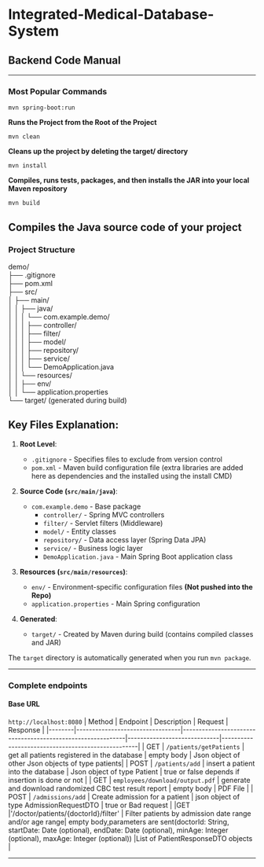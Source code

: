 # Integrated-Medical-Database-System
## Backend Code Manual
---
### Most Popular Commands

```ssh
mvn spring-boot:run
```
**Runs the Project from the Root of the Project**
```ssh
mvn clean
```
**Cleans up the project by deleting the target/ directory**
```ssh
mvn install
```
**Compiles, runs tests, packages, and then installs the JAR into your local Maven repository**
```ssh
mvn build
```
**Compiles the Java source code of your project**
---
### Project Structure

demo/  
├── .gitignore  
├── pom.xml  
├── src/  
│ ├── main/  
│ │ ├── java/  
│ │ │ └── com.example.demo/  
│ │ │ ├── controller/  
│ │ │ ├── filter/  
│ │ │ ├── model/  
│ │ │ ├── repository/  
│ │ │ ├── service/  
│ │ │ └── DemoApplication.java  
│ │ └── resources/  
│ │ ├── env/  
│ │ └── application.properties  
└── target/ (generated during build)  


## Key Files Explanation:

1. **Root Level**:
   - `.gitignore` - Specifies files to exclude from version control
   - `pom.xml` - Maven build configuration file (extra libraries are added here as dependencies and the installed using the install CMD) 

2. **Source Code (`src/main/java`)**:
   - `com.example.demo` - Base package
     - `controller/` - Spring MVC controllers
     - `filter/` - Servlet filters (Middleware)
     - `model/` - Entity classes
     - `repository/` - Data access layer (Spring Data JPA)
     - `service/` - Business logic layer
     - `DemoApplication.java` - Main Spring Boot application class

3. **Resources (`src/main/resources`)**:
   - `env/` - Environment-specific configuration files **(Not pushed into the Repo)**
   - `application.properties` - Main Spring configuration

4. **Generated**:
   - `target/` - Created by Maven during build (contains compiled classes and JAR)

The `target` directory is automatically generated when you run `mvn package`.

---

### Complete endpoints
#### Base URL
`http://localhost:8080`
| Method | Endpoint                        | Description                                                | Request                     | Response                                          |
|--------|---------------------------------|------------------------------------------------------------|-----------------------------|---------------------------------------------------|
| GET    | `/patients/getPatients`         | get all patients registered in the database                | empty body                  | Json object of other Json objects of type patients|
| POST   | `/patients/add`                 | insert a patient into the database                         | Json object of type Patient | true or false depends if insertion is done or not |
| GET   | `employees/download/output.pdf`  | generate and download randomized CBC test result report    | empty body                  | PDF File                                          |
| POST  | `/admissions/add`               | Create admission for a patient                             | json object of type AdmissionRequestDTO  | true or Bad request       |
|GET    |'/doctor/patients/{doctorId}/filter' | Filter patients by admission date range and/or age range| empty body,parameters are sent(doctorId: String, startDate: Date (optional), endDate: Date (optional), minAge: Integer (optional), maxAge: Integer (optional))                                    |List of PatientResponseDTO objects   |

 ---


